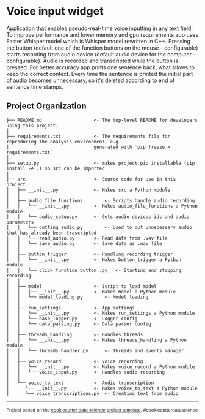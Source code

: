 Voice input widget
==============================

Application that enables pseudo-real-time voice inputting in any text field. To improve performance and lower memory and gpu requirements app uses Faster Whisper model which is Whisper model rewritten in C++. Pressing the button (default one of the function buttons on the mouse - configurable) starts recording from audio device (default audio device for the computer - configurable). Audio is recorded and transcripted while the button is pressed. For better accuracy app prints one sentence back, what allows to keep the correct context. Every time the sentence is printed the initial part of audio becomes unnecessary, so it's deleted according to end of sentence time stamps.


Project Organization
------------

	├── README.md          			<- The top-level README for developers using this project.
	│
	├── requirements.txt   			<- The requirements file for reproducing the analysis environment, e.g.
	│                         		generated with `pip freeze > requirements.txt`
	│
	├── setup.py           			<- makes project pip installable (pip install -e .) so src can be imported
	│
	├── src                			<- Source code for use in this project.
	│   ├── __init__.py    			<- Makes src a Python module
	│   │
	│   ├── audio_file_functions		<- Scripts handle audio recording
	│   │   └── __init__.py    		<- Makes audio_file_functions a Python module
	│   │   └── audio_setup.py		<- Gets audio devices ids and audio parameters
	│   │   └── cutting_audio.py		<- Used to cut unnecessary audio that has already been trascripted
	│   │   └── read_audio.py		<- Read data from .wav file
	│   │	└── save_audio.py		<- Save data as .wav file
	│   │
	│   ├── button_trigger			<- Handling recording trigger
	│   │   └── __init__.py    		<- Makes button_trigger a Python module
	│   │   └── click_function_button .py	<- Starting and stopping recording
	│   │
	│   ├── model        			<- Script to load model
	│   │   │── __init__.py    		<- Makes model a Python module
	│   │   └── model_loading.py		<- Model loading
	│   │
	│   ├── run_settings			<- App settings
	│   │   └── __init__.py    		<- Makes run_settings a Python module
	│   │   └── base_logger.py		<- Logger config
	│   │   └── data_parsing.py		<- Data parser config
	│   │
	│   ├── threads_handling		<- Handles threads
	│   │   └── __init__.py    		<- Makes threads_handling a Python module
	│   │   └── threads_handler.py		<- Threads and events manager
	│   │   	
	│   ├── voice_record			<- Voice recording
	│   │   └── __init__.py    		<- Makes voice_record a Python module
	│   │   └── voice_input.py		<- Handles audio recording
	│   │   	
	│   └── voice_to_text			<- Audio transcription
	│      └── __init__.py    		<- Makes voice_to_text a Python module
	│      └── voice_transcriptions.py	<- Creating text from audio



--------

<p><small>Project based on the <a target="_blank" href="https://drivendata.github.io/cookiecutter-data-science/">cookiecutter data science project template</a>. #cookiecutterdatascience</small></p>
